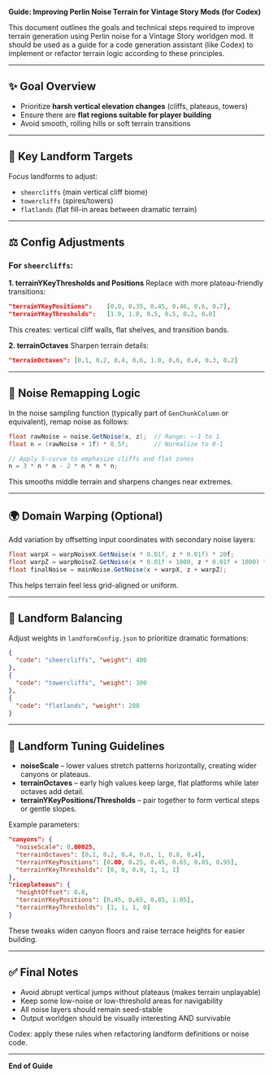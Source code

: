 **Guide: Improving Perlin Noise Terrain for Vintage Story Mods (for Codex)**

This document outlines the goals and technical steps required to improve terrain generation using Perlin noise for a Vintage Story worldgen mod. It should be used as a guide for a code generation assistant (like Codex) to implement or refactor terrain logic according to these principles.

---

## ✨ Goal Overview

- Prioritize **harsh vertical elevation changes** (cliffs, plateaus, towers)
- Ensure there are **flat regions suitable for player building**
- Avoid smooth, rolling hills or soft terrain transitions

---

## 🧰 Key Landform Targets

Focus landforms to adjust:

- `sheercliffs` (main vertical cliff biome)
- `towercliffs` (spires/towers)
- `flatlands` (flat fill-in areas between dramatic terrain)

---

## ⚖️ Config Adjustments

### For `sheercliffs`:

**1. terrainYKeyThresholds and Positions** Replace with more plateau-friendly transitions:

```json
"terrainYKeyPositions":    [0.0, 0.35, 0.45, 0.46, 0.6, 0.7],
"terrainYKeyThresholds":   [1.0, 1.0, 0.5, 0.5, 0.2, 0.0]
```

This creates: vertical cliff walls, flat shelves, and transition bands.

**2. terrainOctaves** Sharpen terrain details:

```json
"terrainOctaves": [0.1, 0.2, 0.4, 0.6, 1.0, 0.6, 0.4, 0.3, 0.2]
```

---

## 🔄 Noise Remapping Logic

In the noise sampling function (typically part of `GenChunkColumn` or equivalent), remap noise as follows:

```csharp
float rawNoise = noise.GetNoise(x, z);  // Range: ~-1 to 1
float n = (rawNoise + 1f) * 0.5f;       // Normalize to 0-1

// Apply S-curve to emphasize cliffs and flat zones
n = 3 * n * n - 2 * n * n * n;
```

This smooths middle terrain and sharpens changes near extremes.

---

## 🌍 Domain Warping (Optional)

Add variation by offsetting input coordinates with secondary noise layers:

```csharp
float warpX = warpNoiseX.GetNoise(x * 0.01f, z * 0.01f) * 20f;
float warpZ = warpNoiseZ.GetNoise(x * 0.01f + 1000, z * 0.01f + 1000) * 20f;
float finalNoise = mainNoise.GetNoise(x + warpX, z + warpZ);
```

This helps terrain feel less grid-aligned or uniform.

---

## 🌟 Landform Balancing

Adjust weights in `landformConfig.json` to prioritize dramatic formations:

```json
{
  "code": "sheercliffs", "weight": 400
},
{
  "code": "towercliffs", "weight": 300
},
{
  "code": "flatlands", "weight": 200
}
```

---

## 📏 Landform Tuning Guidelines

* **noiseScale** – lower values stretch patterns horizontally, creating wider canyons or plateaus.
* **terrainOctaves** – early high values keep large, flat platforms while later octaves add detail.
* **terrainYKeyPositions/Thresholds** – pair together to form vertical steps or gentle slopes.

Example parameters:

```json
"canyons": {
  "noiseScale": 0.00025,
  "terrainOctaves": [0.1, 0.2, 0.4, 0.6, 1, 0.8, 0.4],
  "terrainYKeyPositions": [0.00, 0.25, 0.45, 0.65, 0.85, 0.95],
  "terrainYKeyThresholds": [0, 0, 0.9, 1, 1, 1]
},
"riceplateaus": {
  "heightOffset": 0.8,
  "terrainYKeyPositions": [0.45, 0.65, 0.85, 1.05],
  "terrainYKeyThresholds": [1, 1, 1, 0]
}
```

These tweaks widen canyon floors and raise terrace heights for easier building.

---

## ✅ Final Notes

- Avoid abrupt vertical jumps without plateaus (makes terrain unplayable)
- Keep some low-noise or low-threshold areas for navigability
- All noise layers should remain seed-stable
- Output worldgen should be visually interesting AND survivable

Codex: apply these rules when refactoring landform definitions or noise code.

---

**End of Guide**

